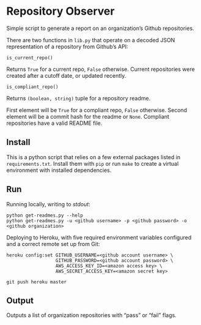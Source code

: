 Repository Observer
===================

Simple script to generate a report on an organization’s Github repositories.

There are two functions in `lib.py` that operate on a decoded JSON
representation of a repository from Github’s API:

`is_current_repo()`

Returns `True` for a current repo, `False` otherwise. Current repositories
were created after a cutoff date, or updated recently.

`is_compliant_repo()`

Returns `(boolean, string)` tuple for a repository readme.

First element will be `True` for a compliant repo, `False` otherwise.
Second element will be a commit hash for the readme or `None`.
Compliant repositories have a valid README file.

Install
-------

This is a python script that relies on a few external packages listed in
`requirements.txt`. Install them with `pip` or run `make` to create a virtual
environment with installed dependencies.

Run
---

Running locally, writing to *stdout*:

    python get-readmes.py --help
    python get-readmes.py -u <github username> -p <github password> -o <github organization>

Deploying to Heroku, with five required environment variables configured and
a correct remote set up from Git:

    heroku config:set GITHUB_USERNAME=<github account username> \
                      GITHUB_PASSWORD=<github account password> \
                      AWS_ACCESS_KEY_ID=<amazon access key> \
                      AWS_SECRET_ACCESS_KEY=<amazon secret key>
    
    git push heroku master

Output
------

Outputs a list of organization repositories with “pass” or “fail” flags.
